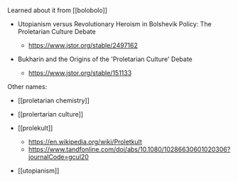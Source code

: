 Learned about it from [[bolobolo]]

-	Utopianism versus Revolutionary Heroism in Bolshevik Policy: The Proletarian Culture Debate
	-	https://www.jstor.org/stable/2497162

-	Bukharin and the Origins of the 'Proletarian Culture' Debate
	-	https://www.jstor.org/stable/151133


Other names:
-	[[proletarian chemistry]]
-	[[prolertarian culture]]
-	[[prolekult]]
	-	https://en.wikipedia.org/wiki/Proletkult
	-	https://www.tandfonline.com/doi/abs/10.1080/10286630601020306?journalCode=gcul20

-	[[utopianism]]